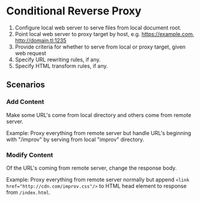 # Conditional Reverse Proxy

1. Configure local web server to serve files from local document root.
1. Point local web server to proxy target by host, e.g. https://example.com, http://domain.tl:1235
1. Provide criteria for whether to serve from local or proxy target, given web request
1. Specify URL rewriting rules, if any.
1. Specify HTML transform rules, if any.

## Scenarios

### Add Content

Make some URL's come from local directory and others come from remote server.

Example: Proxy everything from remote server but handle URL's beginning with "/improv" by serving from local "improv" directory.

### Modify Content

Of the URL's coming from remote server, change the response body.

Example: Proxy everything from remote server normally but append `<link href="http://cdn.com/improv.css"/>` to HTML head element to response from `/index.html`.

